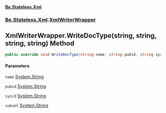 #### [Be.Stateless.Xml](README.md 'README')
### [Be.Stateless.Xml](Be.Stateless.Xml.md 'Be.Stateless.Xml').[XmlWriterWrapper](XmlWriterWrapper.md 'Be.Stateless.Xml.XmlWriterWrapper')

## XmlWriterWrapper.WriteDocType(string, string, string, string) Method

```csharp
public override void WriteDocType(string name, string pubid, string sysid, string subset);
```
#### Parameters

<a name='Be.Stateless.Xml.XmlWriterWrapper.WriteDocType(string,string,string,string).name'></a>

`name` [System.String](https://docs.microsoft.com/en-us/dotnet/api/System.String 'System.String')

<a name='Be.Stateless.Xml.XmlWriterWrapper.WriteDocType(string,string,string,string).pubid'></a>

`pubid` [System.String](https://docs.microsoft.com/en-us/dotnet/api/System.String 'System.String')

<a name='Be.Stateless.Xml.XmlWriterWrapper.WriteDocType(string,string,string,string).sysid'></a>

`sysid` [System.String](https://docs.microsoft.com/en-us/dotnet/api/System.String 'System.String')

<a name='Be.Stateless.Xml.XmlWriterWrapper.WriteDocType(string,string,string,string).subset'></a>

`subset` [System.String](https://docs.microsoft.com/en-us/dotnet/api/System.String 'System.String')